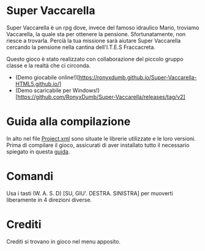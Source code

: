 # **Super Vaccarella**
Super Vaccarella è un rpg dove, invece del famoso idraulico Mario, troviamo Vaccarella, la quale sta per ottenere la pensione.
Sfortunatamente, non riesce a trovarla. Percià la tua missione sarà aiutare Super Vaccarella cercando la pensione nella cantina dell'I.T.E.S Fraccacreta.

Questo gioco è stato realizzato con collaborazione del piccolo gruppo classe e la realtà che ci circonda.

- (Demo giocabile online!)[https://ronyxdumb.github.io/Super-Vaccarella-HTML5.github.io/]
- (Demo scaricabile per Windows!)[https://github.com/RonyxDumb/Super-Vaccarella/releases/tag/v2]

# **Guida alla compilazione**
In alto nel file [Project.xml](https://github.com/RonyxDumb/Super-Vaccarella/blob/main/Project.xml) sono situate le librerie utilizzate e le loro versioni.
Prima di compilare il gioco, assicurati di aver installato tutto il necessario spiegato in questa [guida](https://github.com/RonyxDumb/HaxeFlixel-Tutorial-Italiano).

# **Comandi**
Usa i tasti (W. A. S. D) [SU, GIU'. DESTRA. SINISTRA] per muoverti liberamente in 4 direzioni diverse.

# **Crediti**
Crediti si trovano in gioco nel menu apposito.
